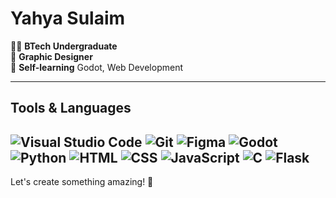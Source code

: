 # Yahya Sulaim

👨‍💻 **BTech Undergraduate**  
🎨 **Graphic Designer**  
🌱 **Self-learning** Godot, Web Development

---

## Tools & Languages
![Visual Studio Code](https://img.shields.io/badge/-VS%20Code-0078D4?logo=visual-studio-code&logoColor=white)
![Git](https://img.shields.io/badge/-Git-F05032?logo=git&logoColor=white)
![Figma](https://img.shields.io/badge/-Figma-F24E1E?logo=figma&logoColor=white)
![Godot](https://img.shields.io/badge/-Godot-478CBF?logo=godot-engine&logoColor=white)
![Python](https://img.shields.io/badge/-Python-3776AB?logo=python&logoColor=white)
![HTML](https://img.shields.io/badge/-HTML5-E34F26?logo=html5&logoColor=white)
![CSS](https://img.shields.io/badge/-CSS3-1572B6?logo=css3&logoColor=white)
![JavaScript](https://img.shields.io/badge/-JavaScript-F7DF1E?logo=javascript&logoColor=black)
![C](https://img.shields.io/badge/-C-A8B9CC?logo=c&logoColor=white)
![Flask](https://img.shields.io/badge/-Flask-000000?logo=flask&logoColor=white)
---

Let's create something amazing! 🚀
